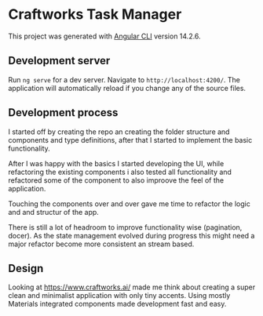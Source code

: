 # Craftworks Task Manager

This project was generated with [Angular CLI](https://github.com/angular/angular-cli) version 14.2.6.

## Development server

Run `ng serve` for a dev server. Navigate to `http://localhost:4200/`. The application will automatically reload if you change any of the source files.

## Development process

I started off by creating the repo an creating the folder structure and components and type definitions, after that I started to implement the basic functionality.

After I was happy with the basics I started developing the UI, while refactoring the existing components i also tested all functionality and refactored some of the component to also improove the feel of the application.

Touching the components over and over gave me time to refactor the logic and and structur of the app.

There is still a lot of headroom to improve functionality wise (pagination, docer). As the state management evolved during progress this might need a major refactor become more consistent an stream based.

## Design

Looking at https://www.craftworks.ai/ made me think about creating a super clean and minimalist application with only tiny accents.
Using mostly Materials integrated components made development fast and easy.
